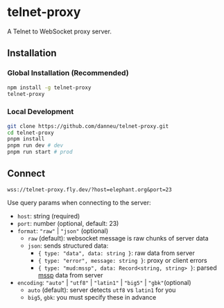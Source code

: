 # telnet-proxy

A Telnet to WebSocket proxy server.

## Installation

### Global Installation (Recommended)

```sh
npm install -g telnet-proxy
telnet-proxy
```

### Local Development

```sh
git clone https://github.com/danneu/telnet-proxy.git
cd telnet-proxy
pnpm install
pnpm run dev # dev
pnpm run start # prod
```

## Connect

```
wss://telnet-proxy.fly.dev/?host=elephant.org&port=23
```

Use query params when connecting to the server:

- `host`: string (required)
- `port`: number (optional, default: 23)
- `format`: `"raw"` | `"json"` (optional)
  - `raw` (default): websocket message is raw chunks of server data
  - `json`: sends structured data:
    - `{ type: "data", data: string }`: raw data from server
    - `{ type: "error", message: string }`: proxy or client errors
    - `{ type: "mud:mssp", data: Record<string, string> }`: parsed [mssp](https://tintin.mudhalla.net/protocols/mssp/) data from server
- `encoding`: `"auto"` | `"utf8"` | `"latin1"` | `"big5"` | `"gbk"`(optional)
  - `auto` (default): server detects `utf8` vs `latin1` for you
  - `big5`, `gbk`: you must specify these in advance
